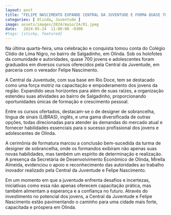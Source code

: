 ```yaml
---
layout: post
title: "FELIPE NASCIMENTO EXPANDE CENTRAL DA JUVENTUDE E FORMA QUASE 700 JOVENS EM SALGADINHO"
categories: [ Olinda, Juventude ]
image: assets/images/2024/maio/24/01.jpeg
date:   2024-05-24  11:00:00 -0300
#tags: [sticky, featured]
---
```

Na última quarta-feira, uma celebração e conquista tomou conta do Colégio Clidio de Lima Nigro, no bairro de Salgadinho, em Olinda. Sob os holofotes da comunidade e autoridades, quase 700 jovens e adolescentes foram graduados em diversos cursos oferecidos pela Central da Juventude, em parceria com o vereador Felipe Nascimento.

A Central da Juventude, com sua base em Rio Doce, tem se destacado como uma força motriz na capacitação e empoderamento dos jovens da região. Expandido seus horizontes para além de suas raízes, a organização estendeu suas atividades ao bairro de Salgadinho, proporcionando oportunidades únicas de formação e crescimento pessoal.

Entre os cursos ofertados, destacam-se o de designer de sobrancelha, língua de sinais (LIBRAS), inglês, e uma gama diversificada de outras opções, todas direcionadas para atender às demandas do mercado atual e fornecer habilidades essenciais para o sucesso profissional dos jovens e adolescentes de Olinda.

A cerimônia de formatura marcou a conclusão bem-sucedida da turma de designer de sobrancelha, onde os formandos exibiram não apenas suas novas habilidades, mas também um espírito de determinação e realização. A presença da Secretária de Desenvolvimento Econômico de Olinda, Mirella Almeida, evidenciou o apoio e reconhecimento das autoridades ao trabalho inovador realizado pela Central da Juventude e Felipe Nascimento.

Em um momento em que a juventude enfrenta desafios e incertezas, iniciativas como essa não apenas oferecem capacitação prática, mas também alimentam a esperança e a confiança no futuro. Através do investimento no potencial dos jovens, a Central da Juventude e Felipe Nascimento estão pavimentando o caminho para uma cidade mais forte, capacitada e próspera em Olinda.